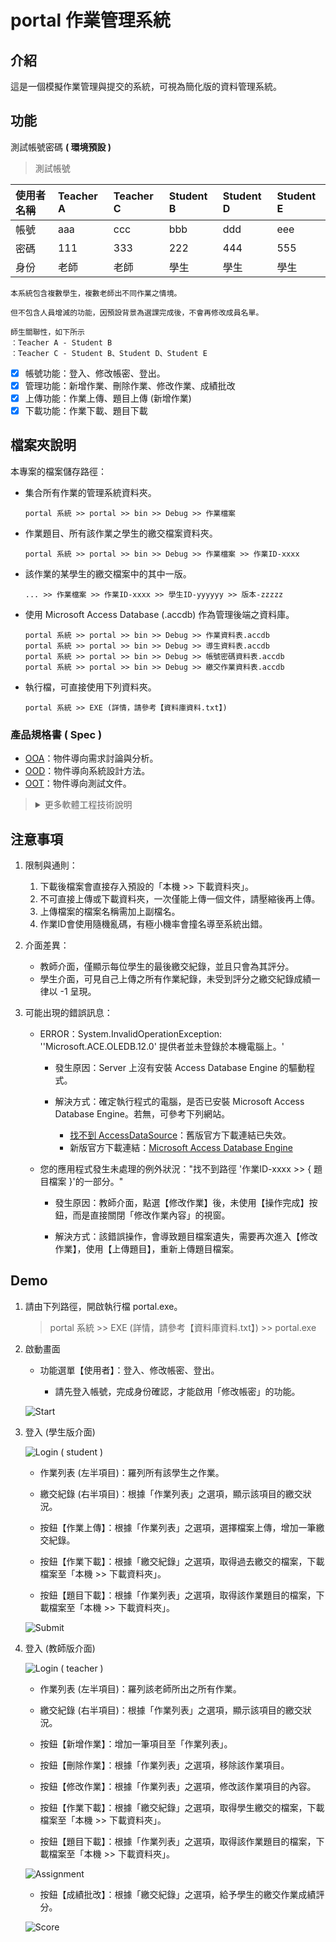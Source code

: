 # portal 作業管理系統

## 介紹

這是一個模擬作業管理與提交的系統，可視為簡化版的資料管理系統。

## 功能

測試帳號密碼 **( 環境預設 )**

> 測試帳號

| 使用者名稱 | Teacher A | Teacher C | Student B | Student D | Student E |
| :---- | :---- | :---- | :---- | :---- | :---- |
| 帳號 | aaa | ccc | bbb | ddd | eee |
| 密碼 | 111 | 333 | 222 | 444 | 555 |
| 身份 | 老師 | 老師 | 學生 | 學生 | 學生 |

    本系統包含複數學生，複數老師出不同作業之情境。
    
    但不包含人員增減的功能，因預設背景為選課完成後，不會再修改成員名單。

    師生關聯性，如下所示
    ：Teacher A - Student B
    ：Teacher C - Student B、Student D、Student E

- [x] 帳號功能：登入、修改帳密、登出。
- [x] 管理功能：新增作業、刪除作業、修改作業、成績批改
- [x] 上傳功能：作業上傳、題目上傳 (新增作業)
- [x] 下載功能：作業下載、題目下載

## 檔案夾說明

本專案的檔案儲存路徑：

- 集合所有作業的管理系統資料夾。
    ~~~
    portal 系統 >> portal >> bin >> Debug >> 作業檔案
    ~~~

- 作業題目、所有該作業之學生的繳交檔案資料夾。
    ~~~
    portal 系統 >> portal >> bin >> Debug >> 作業檔案 >> 作業ID-xxxx
    ~~~

- 該作業的某學生的繳交檔案中的其中一版。
    ~~~
    ... >> 作業檔案 >> 作業ID-xxxx >> 學生ID-yyyyyy >> 版本-zzzzz
    ~~~

- 使用 Microsoft Access Database (.accdb) 作為管理後端之資料庫。 
    ~~~
    portal 系統 >> portal >> bin >> Debug >> 作業資料表.accdb
    portal 系統 >> portal >> bin >> Debug >> 導生資料表.accdb
    portal 系統 >> portal >> bin >> Debug >> 帳號密碼資料表.accdb
    portal 系統 >> portal >> bin >> Debug >> 繳交作業資料表.accdb
    ~~~

- 執行檔，可直接使用下列資料夾。
    ~~~
    portal 系統 >> EXE (詳情，請參考【資料庫資料.txt】)
    ~~~

### 產品規格書 ( Spec )

- [OOA](./assets/documents/OOA-第12組.pdf)：物件導向需求討論與分析。
- [OOD](./assets/documents/OOD-第12組.pdf)：物件導向系統設計方法。
- [OOT](./assets/documents/OOT-第12組.pdf)：物件導向測試文件。

> <details>
> 
> <summary>更多軟體工程技術說明</summary>
> 
> <br>
> 
> >  ## 軟體工程
> > 
> > 軟體工程 ( software engineering )，顧名思義就是「製作軟體的工程方法 ( engineering methodologies )」，用以確保高品質的軟體產品能夠在有限的資源、預算與時間內開發完成。
> > 
> > <details>
> > 
> > <summary>詳細介紹</summary>
> > 
> > <br>
> > 
> > 在軟體從無到有的過程，透過一些工程科學的方法，讓軟體的開發能夠如同其它商品的開發一樣，具有有效的方法來確保軟體開發的效率、品質以及成本的控管。
> > 
> > 提供包含分析、設計、評量、實作、測試、維護與精進的工程方法。這些所謂的工程方法必須是易於理解、管理與應用的方法，同時也被期待是易於再製且能夠具有標準化程序的方法。用更簡單的話來說，軟體工程就是採用系統化、規章化、可量測的方法，來進行軟體的開發與維護。
> > 
> > 通常軟體的開發過程，就是不斷提升抽象化層次的過程，從最高抽象層次的系統分析、設計，到逐漸具體化的程式碼撰寫與測試等過程。我們必須建構出完善的工程原理，來幫助軟體的開發獲致具有經濟效益、且能夠在真實機器上提供穩定與效率的高品質軟體。
> > 
> > 透過一些容易理解的模型，針對不同抽象層次建立並使用這些模型，可在真正開發軟體之前得到可以呈現最終軟體產品的需求與使用者界面模型，有助於軟體開發團隊與使用者進行相關的討論。更具體的設計模型，則可以用來描述實際需要開發的各項軟體組件之功能與設計準則。建置模型則可以應用在軟體的配置與維護等方面的工作。
> 
> > ### 軟體開發模型 ( Software Development Model )
> > 
> > 典型的開發模型，包括：瀑布模型 ( waterfall model )、雛型 / 原型模型 ( prototype model )、漸增模型 ( incremental model )、螺旋模型 ( spiral model )、演化模型 ( evolutionary model ) / 迭代模型 ( Iterative Model )、噴泉模型 ( fountain model )、混合模型 ( hybrid model )。
> > 
> > #### 常見開發模型
> > 
> > <details>
> > 
> > <summary>詳細介紹</summary>
> > 
> > 1. 邊做邊改模型 ( Build-and-Fix Model )
> > 
> >     遺憾的是，許多產品都是使用 “邊做邊改” 模型來開發的。在這種模型中，既沒有規格說明，也沒有經過設計，軟體隨著客戶的需要一次又一次地不斷被修改。
> > 
> >     在這個模型中，開發人員拿到項目立即根據需求編寫程式，調試通過後生成軟體的第一個版本。在提供給用戶使用後，如果程式出現錯誤，或者用戶提出新的要求，開發人員重新修改代碼，直到用戶滿意為止。
> > 
> >     這是一種類似作坊的開發方式，對編寫幾百行的小程式來說還不錯，但這種方法對任何規模的開發來說都是不能令人滿意的，其主要問題在於：
> >     1) 缺少規劃和設計環節，軟體的結構隨著不斷的修改越來越糟，導致無法繼續修改；
> >     2) 忽略需求環節，給軟體開髮帶來很大的風險；
> >     3) 沒有考慮測試和程式的可維護性，也沒有任何文檔，軟體的維護十分困難。
> > 
> > 2. 瀑布模型 ( Waterfall Model )
> > 
> >     瀑布模型，又稱為 Plan-driven model，在開始前計畫所有程序。將軟體生命周期劃分為制定計劃、需求分析、軟體設計、程式編寫、軟體測試和運行維護等六個基本活動，並且規定了它們自上而下、相互銜接的固定次序，如同瀑布流水，逐級下落。
> > 
> >     在瀑布模型中，軟體開發的各項活動嚴格按照線性方式進行，當前活動接受上一項活動的工作結果，實施完成所需的工作內容。當前活動的工作結果需要進行驗證，如果驗證通過，則該結果作為下一項活動的輸入，繼續進行下一項活動，否則返回修改。
> > 
> >     瀑布模型強調文檔的作用，並要求每個階段都要仔細驗證。但是，這種模型的線性過程太理想化，已不再適合現代的軟體開發模式，幾乎被業界拋棄，其主要問題在於：
> >     1) 各個階段的劃分完全固定，階段之間產生大量的文檔，極大地增加了工作量；
> >     2) 由於開發模型是線性的，用戶只有等到整個過程的末期才能見到開發成果，從而增加了開發的風險；
> >     3) 早期的錯誤可能要等到開發後期的測試階段才能發現，進而帶來嚴重的後果。
> > 
> > 3. 快速原型模型 ( Rapid Prototype Model )
> > 
> >     Software Prototype，初步的軟體系統版本 (系統雛型)，協助用戶了解軟體該做些什麼以及如何做。
> >     
> >     Rapid Prototype，部份完成的目標應用程式 (如 GUI 元件)，可透過客戶與開發者確認需求，有效且實際的方式以得知客戶的需求
> > 
> >     快速原型模型的第一步是建造一個快速原型，實現客戶或未來的用戶與系統的交互，用戶或客戶對原型進行評價，進一步細化待開發軟體的需求。通過逐步調整原型使其滿足客戶的要求，開發人員可以確定客戶的真正需求是什麼；第二步則在第一步的基礎上開發客戶滿意的軟體產品。
> > 
> >     顯然，快速原型方法可以剋服瀑布模型的缺點，減少由於軟體需求不明確帶來的開發風險，具有顯著的效果。
> >     
> >     快速原型的關鍵在於儘可能快速地建造出軟體原型，一旦確定了客戶的真正需求，所建造的原型將被丟棄。因此，原型系統的內部結構並不重要，重要的是必須迅速建立原型，隨之迅速修改原型，以反映客戶的需求。
> > 
> > 4. 增量模型 ( Incremental Model )
> > 
> >     軟體產品是被增量式地一塊塊開發。增量模型在各個階段並不交付一個可運行的完整產品，而是交付滿足客戶需求的一個子集的可運行產品。整個產品被分解成若幹個構件，開發人員逐個構件地交付產品，這樣做的好處是軟體開發可以較好地適應變化，客戶可以不斷地看到所開發的軟體，從而降低開發風險。
> > 
> >     但是，增量模型也存在以下缺陷：
> >     1) 由於各個構件是逐漸併入已有的軟體體系結構中的，所以加入構件必須不破壞已構造好的系統部分，這需要軟體具備開放式的體系結構。
> >     2) 在開發過程中，需求的變化是不可避免的。增量模型的靈活性可以使其適應這種變化的能力大大優於瀑布模型和快速原型模型，但也很容易退化為邊做邊改模型，從而是軟體過程的控制失去整體性。
> > 
> >     在使用增量模型時，第一個增量往往是實現基本需求的核心產品。核心產品交付用戶使用後，經過評價形成下一個增量的開發計劃，它包括對核心產品的修改和一些新功能的發佈。這個過程在每個增量發佈後不斷重覆，直到產生最終的完善產品。
> >     
> >     例如，使用增量模型開發字處理軟體。可以考慮，第一個增量發佈基本的文件管理、編輯和文檔生成功能，第二個增量發佈更加完善的編輯和文檔生成功能，第三個增量實現拼寫和文法檢查功能，第四個增量完成高級的頁面佈局功能。
> > 
> > 5. 螺旋模型 ( Spiral Model )
> > 
> >     「螺旋模型」將瀑布模型和快速原型模型結合起來，強調了其他模型所忽視的「風險分析」，特別適合於大型複雜的系統。
> > 
> >     螺旋模型沿著螺線進行若幹次迭代，圖中的四個象限代表了以下活動：
> >     1) 制定計劃：確定軟體目標，選定實施方案，弄清項目開發的限制條件；
> >     2) 風險分析：分析評估所選方案，考慮如何識別和消除風險；
> >     3) 實施工程：實施軟體開發和驗證；
> >     4) 客戶評估：評價開發工作，提出修正建議，制定下一步計劃。
> > 
> >     螺旋模型由風險驅動，強調可選方案和約束條件從而支持軟體的重用，有助於將軟體質量作為特殊目標融入產品開發之中。
> > 
> >     但是，螺旋模型也有一定的限制條件，具體如下：
> >     1) 螺旋模型強調風險分析，但要求許多客戶接受和相信這種分析，並做出相關反應是不容易的，因此，這種模型往往適應於內部的大規模軟體開發。
> >     2) 如果執行風險分析將大大影響項目的利潤，那麼進行風險分析毫無意義，因此，螺旋模型只適合於大規模軟體項目。
> >     3) 軟體開發人員應該擅長尋找可能的風險，準確地分析風險，否則將會帶來更大的風險。
> > 
> >     第一個階段首先是確定該階段的目標，完成這些目標的選擇方案及其約束條件，然後從風險角度分析方案的開發策略，努力排除各種潛在的風險，有時需要通過建造原型來完成。如果某些風險不能排除，該方案立即終止。最後，評價該階段的結果，並設計下一個階段。
> > 
> > 6. 演化模型 ( Evolutionary Model ) / 迭代模型 ( Iterative Model )
> > 
> >     不要求一次性地開發出完整的軟體系統，將軟體開發視為一個逐步獲取需求、完善產品的過程。
> > 
> >     主要針對事先不能完整定義需求的軟體開發。用戶可以給出待開發系統的核心需求，並且當看到核心需求實現後，能夠有效地提出反饋，以支持系統的最終設計和實現。軟體開發人員根據用戶的需求，首先開發核心系統。當該核心系統投入運行後，用戶試用之，完成他們的工作，並提出精化系統、增強系統能力的需求。軟體開發人員根據用戶的反饋，實施開發的迭代過程。第一迭代過程均由需求、設計、編碼、測試、集成等階段組成，為整個系統增加一個可定義的、可管理的子集。
> > 
> >     在開發模式上採取分批迴圈開發的辦法，每迴圈開發一部分的功能，它們成為這個產品的原型的新增功能。於是，設計就不斷地演化出新的系統。 實際上，這個模型可看作是重覆執行的多個 “瀑布模型”。
> > 
> >     “演化模型” 要求開發人員有能力把項目的產品需求分解為不同組，以便分批迴圈開發。這種分組並不是絕對隨意性的，而是要根據功能的重要性及對總體設計的基礎結構的影響而作出判斷。有經驗指出，每個開發迴圈以六周到八周為適當的長度。
> > 
> > 7. 噴泉模型 ( Fountain Model )
> > 
> >     噴泉模型，認為軟體開發過程的各個階段是相互重疊和多次反覆的。就像噴泉一樣，水噴上去又可以落下來，既可以落在中間，又可以落到底部。
> >     
> >     各個開發階段沒有特定的次序要求，完全可以並行進行；可以在某個開發階段中隨時補充其他任何開發階段中遺漏的需求。
> >     
> >     優點：提高開發效率縮短開發週期
> >     缺點：難於管理
> >     
> >     是一種以用戶需求為動力，以物件為驅動的模型，主要用於描述物件導向的軟體開發過程。
> > 
> > 8. 混合模型 ( Hybrid Model )
> > 
> >     過程開發模型 ( Process development model )，又叫混合模型 ( Hybrid model )，或元模型 ( Meta-model )，是把幾種不同模型組合成一種的混合模型，
> > 
> >     它允許一個項目能沿著最有效的路徑發展，這就是過程開發模型(或混合模型)。實際上，一些軟體開發單位都是使用幾種不同的開發方法組成他們自己的混合模型。
> > 
> > </details>
> > 
> > #### 軟體開發模型的比較
> > 
> > <details>
> > 
> > <summary>詳細介紹</summary>
> > 
> > <br>
> > 
> > 每個軟體開發組織應該選擇適合於該組織的軟體開發模型，並且應該隨著當前正在開發的特定產品特性而變化，以減小所選模型的缺點，充分利用其優點。
> > 
> > 下表列出了幾種常見模型的優缺點。
> > 
> > | 模型 | 優點 | 缺點 |
> > | :---- | :---- | :---- |
> > | 瀑布模型 | 文檔驅動 | 系統可能不滿足客戶的需求 |
> > | 快速原型模型 | 關註滿足客戶需求 | 可能導致系統設計差、效率低，難於維護 |
> > | 增量模型 | 開發早期反饋及時，易於維護 | 需要開放式體繫結構，可能會設計差、效率低 |
> > | 螺旋模型 | 風險驅動 | 風險分析人員需要有經驗且經過充分訓練 |
> > 
> > </details>
> 
> > ### 物件導向 ( Object-Oriented )
> > 
> > 物件導向程式設計 ( Object-Oriented Programming ) 是一種程式設計方法論，它將軟體系統中的事物 ( 稱為物件，Object )，視為具有狀態和行為的實體，並將它們組織成一個相互作用的系統 ( 稱為類別，Class )。
> > 
> > <details>
> > 
> > <summary>詳細介紹</summary>
> > 
> > <br>
> > 
> > 類別定義一件事物的抽象特點。類別的定義包含了資料的形式 ( 屬性，Field ) 以及對資料的操作 ( 方法，Method )。我們也可以想像成類別是汽車的設計藍圖 ( blueprint )。
> > 
> > 這種程式設計方法著重於封裝、繼承和多型等概念，使得程式碼可以更加模組化、易於維護和擴展。物件導向程式設計已成為現代軟體開發的主要範式之一，被廣泛應用於許多領域，包括桌面應用程式、網路應用程式、手機應用程式、遊戲開發等。
> > 
> > 物件導向程式設計的三大特性：
> > - 封裝 ( Encapsulation )：將物件的狀態和行為封裝在一個單元中，並且只對外部提供有限的接口來訪問物件，從而保護物件的內部狀態不被直接訪問或修改。
> > - 繼承 ( Inheritance )：通過建立一個新物件，讓其繼承一個或多個已有物件的屬性和方法，從而使得新物件可以重複使用已有物件的程式碼，同時也可以擴展或修改已有物件的功能。
> > - 多型 ( Polymorphism )：讓物件可以根據上下文表現出不同的行為，即一個物件可以被當作多個不同的物件使用，從而提高程式的靈活性和可擴展性。多型通常可以通過多載 ( Overloading ) 和 複寫 ( Overriding ) 來實現。
> > 
> > </details>
> 
> > ### 軟體工程流程
> > 
> > 以物件導向技術進行軟體工程各項活動，包含：OOA、OOD、OOP、OOT。
> > 
> > <details>
> > 
> > <summary>詳細介紹</summary>
> > 
> > - OOA ( Object-oriented analysis，物件導向分析 )
> > 
> >     - 確定需求，業務按照物件導向的思考方式來分析問題。
> >     
> >     - OOA 強調在系統調查資料的基礎之上，也就是對 OO 方法所需要的素材進行的歸類分析和整理。
> > 
> > - OOD ( Object-oriented design，物件導向設計 )
> > 
> >     - 提出方法，包含對管理業務現狀和方法的分析。
> >     
> >     - OOD 涉及「軟體設計方法」和「OOA 的規範化整理」，是銜接 OOA 與 OOP 之間的橋樑。
> > 
> > - OOP ( Object-oriented programming，物件導向程式設計 )
> > 
> >     - 軟體開發，按照規格書與計畫安排，完成實際的開發任務。
> > 
> >     - Common Fundamental Activities (共同的基本活動)：
> >         - Specification (規格)，制定需求文件。
> >         - Development (開發)，達成需求的規格。
> >         - Validation (驗證)，確認是否達到要求。
> >         - Evolution (進化)，隨客戶需求增加新功能。
> > 
> > - OOT ( Object-oriented test，物件導向測試 )
> > 
> >     - 建置與維運，可以應用在軟體的配置與維護等方面的工作。
> > 
> >     - 軟體品質 ( Software Quality )：如何評定軟體的品質是一件相當重要的課題。
> >     
> >         常見的軟體品質評量指標：
> >         - 可用性 ( Usability )：軟體能夠提供使用者所需的服務，或是讓使用者容易地完成工作。
> >         - 效率性 ( Efficiency )：軟體的執行不會浪費如 CPU 或網路頻寬等資源。
> >         - 穩定性 ( Reliability )：軟體可以正確地執行，而不會發生錯誤。
> >         - 可維護性 ( Maintainability )：軟體功能可以容易地被修改。
> >         - 可重用性 ( Reusability )：既有的軟體功能可以套用在其它軟體專案的開發上。
> > 
> > </details>
> 
> > ### 核心技術：UML 表現力
> > 
> > UML ( Unified Modeling Language，統一塑模語言 )，是一種標準化的表示語言，使開發者對軟體系統有具體說明、視覺化、建構與文件化的方法。特別是在軟體開發中，UML 是開發團隊與客戶間，描述工作的重要溝通方式。
> > 
> > <details>
> > 
> > <summary>詳細介紹</summary>
> > 
> > - [UML 設計的主要目標](https://www.visual-paradigm.com/guide/uml-unified-modeling-language/what-is-uml/#why-uml)
> > 
> > - [UML 概述](https://www.visual-paradigm.com/guide/uml-unified-modeling-language/what-is-uml/#uml-overview)
> > 
> >     - 結構圖 ( Structure diagrams ) 顯示了系統及其各個部分在不同抽象和實現層級上的靜態結構以及它們之間的相互關係。結構圖中的元素代表了系統有意義的概念，可能包括抽象、現實世界和實現概念，結構圖有以下七種類型：
> > 
> >         - [Class Diagram ( 類別圖 )](https://www.visual-paradigm.com/guide/uml-unified-modeling-language/what-is-uml/#class-diagram)
> >         - [Component Diagram ( 元件圖 )](https://www.visual-paradigm.com/guide/uml-unified-modeling-language/what-is-uml/#component-diagram)
> >         - [Deployment Diagram ( 部署圖 )](https://www.visual-paradigm.com/guide/uml-unified-modeling-language/what-is-uml/#deployment-diagram)
> >         - [Object Diagram ( 物件圖 )](https://www.visual-paradigm.com/guide/uml-unified-modeling-language/what-is-uml/#object-diagram)
> >         - [Package Diagram ( 封裝圖 )](https://www.visual-paradigm.com/guide/uml-unified-modeling-language/what-is-uml/#package-diagram)
> >         - [Composite Structure Diagram ( 複合結構圖 )](https://www.visual-paradigm.com/guide/uml-unified-modeling-language/what-is-uml/#composite-structure-diagram)
> >         - [Profile Diagram ( 剖面圖 )](https://www.visual-paradigm.com/guide/uml-unified-modeling-language/what-is-uml/#profile-diagram)
> > 
> >     - 行為圖 ( Behavior diagrams ) 顯示了系統中物件的動態行為 ( dynamic behavior )，可以描述為系統隨時間的一系列變化 ( a series of changes to the system over time )，行為圖有以下七種類型：
> > 
> >         - [Use Case Diagram ( 用例圖 )](https://www.visual-paradigm.com/guide/uml-unified-modeling-language/what-is-uml/#use-case-diagram)
> >         - [Activity Diagram ( 活動圖 )](https://www.visual-paradigm.com/guide/uml-unified-modeling-language/what-is-uml/#activity-diagram)
> >         - [State Machine Diagram ( 狀態機圖 )](https://www.visual-paradigm.com/guide/uml-unified-modeling-language/what-is-uml/#state-machine-diagram)
> >         - [Sequence Diagram ( 序列圖 )](https://www.visual-paradigm.com/guide/uml-unified-modeling-language/what-is-uml/#sequence-diagram)
> >         - [Communication Diagram ( 通訊圖 )](https://www.visual-paradigm.com/guide/uml-unified-modeling-language/what-is-uml/#communication-diagram)
> >         - [Interaction Overview Diagram ( 互動概覽圖 )](https://www.visual-paradigm.com/guide/uml-unified-modeling-language/what-is-uml/#interaction-overview-diagram)
> >         - [Timing Diagram ( 時序圖 )](https://www.visual-paradigm.com/guide/uml-unified-modeling-language/what-is-uml/#timing-diagram)
> > 
> > - 其他資訊
> >     - [範例說明](https://junwu.nptu.edu.tw/dokuwiki/doku.php?id=se2021:uml)
> >     - [UML 工具](https://www.visual-paradigm.com/tw/features/uml-tool/)
> >     - [其他繪製工具](https://app.diagrams.net/)
> > 
> > </details>
> 
> </details>

## 注意事項

1. 限制與通則：

    1. 下載後檔案會直接存入預設的「本機 >> 下載資料夾」。
    2. 不可直接上傳或下載資料夾，一次僅能上傳一個文件，請壓縮後再上傳。
    3. 上傳檔案的檔案名稱需加上副檔名。
    4. 作業ID會使用隨機亂碼，有極小機率會撞名導至系統出錯。

2. 介面差異：

    - 教師介面，僅顯示每位學生的最後繳交紀錄，並且只會為其評分。
    - 學生介面，可見自己上傳之所有作業紀錄，未受到評分之繳交紀錄成績一律以 -1 呈現。

3. 可能出現的錯誤訊息：

    - ERROR：System.InvalidOperationException: ''Microsoft.ACE.OLEDB.12.0' 提供者並未登錄於本機電腦上。'

        - 發生原因：Server 上沒有安裝 Access Database Engine 的驅動程式。

        - 解決方式：確定執行程式的電腦，是否已安裝 Microsoft Access Database Engine。若無，可參考下列網站。 

            - [找不到 AccessDataSource](https://dotblogs.com.tw/mis2000lab/2013/01/29/accessdatasource_microsoft_ace_oledb)：舊版官方下載連結已失效。
            - 新版官方下載連結：[Microsoft Access Database Engine](https://www.microsoft.com/zh-tw/download/details.aspx?id=54920)

    - 您的應用程式發生未處理的例外狀況："找不到路徑 '作業ID-xxxx >> { 題目檔案 }'的一部分。"

        - 發生原因：教師介面，點選【修改作業】後，未使用【操作完成】按鈕，而是直接關閉「修改作業內容」的視窗。
        
        - 解決方式：該錯誤操作，會導致題目檔案遺失，需要再次進入【修改作業】，使用【上傳題目】，重新上傳題目檔案。

## Demo

1. 請由下列路徑，開啟執行檔 portal.exe。

    > portal 系統 >> EXE (詳情，請參考【資料庫資料.txt】) >> portal.exe

2. 啟動畫面

    - 功能選單【使用者】：登入、修改帳密、登出。
    
        - 請先登入帳號，完成身份確認，才能啟用「修改帳密」的功能。
    
    ![Start](./assets/images/1.%20Start.JPG)

3. 登入 (學生版介面)

    ![Login ( student )](./assets/images/2.%20Login%20(%20student%20).JPG)
    
    - 作業列表 (左半項目)：羅列所有該學生之作業。
    
    - 繳交紀錄 (右半項目)：根據「作業列表」之選項，顯示該項目的繳交狀況。
    
    - 按鈕【作業上傳】：根據「作業列表」之選項，選擇檔案上傳，增加一筆繳交紀錄。
    
    - 按鈕【作業下載】：根據「繳交紀錄」之選項，取得過去繳交的檔案，下載檔案至「本機 >> 下載資料夾」。
    
    - 按鈕【題目下載】：根據「作業列表」之選項，取得該作業題目的檔案，下載檔案至「本機 >> 下載資料夾」。
    
    ![Submit](./assets/images/3.%20Submit.JPG)

4. 登入 (教師版介面)

    ![Login ( teacher )](./assets/images/4.%20Login%20(%20teacher%20).JPG)
    
    - 作業列表 (左半項目)：羅列該老師所出之所有作業。
    
    - 繳交紀錄 (右半項目)：根據「作業列表」之選項，顯示該項目的繳交狀況。
    
    - 按鈕【新增作業】：增加一筆項目至「作業列表」。

    - 按鈕【刪除作業】：根據「作業列表」之選項，移除該作業項目。

    - 按鈕【修改作業】：根據「作業列表」之選項，修改該作業項目的內容。

    - 按鈕【作業下載】：根據「繳交紀錄」之選項，取得學生繳交的檔案，下載檔案至「本機 >> 下載資料夾」。
    
    - 按鈕【題目下載】：根據「作業列表」之選項，取得該作業題目的檔案，下載檔案至「本機 >> 下載資料夾」。
    
    ![Assignment](./assets/images/5.%20Assignment.JPG)

    - 按鈕【成績批改】：根據「繳交紀錄」之選項，給予學生的繳交作業成績評分。
    
    ![Score](./assets/images/6.%20Score.JPG)